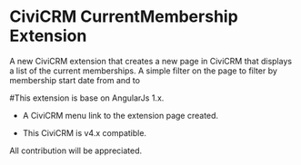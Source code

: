 # CiviCRM CurrentMembership Extension

A new CiviCRM extension that creates a new page in CiviCRM that displays a list of the current memberships. A simple filter on the page to filter by membership start date from and to

#This extension is base on AngularJs 1.x.

-	A CiviCRM menu link to the extension page created.

-	This CiviCRM is v4.x compatible.


All contribution will be appreciated.
